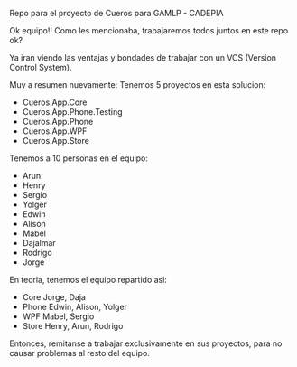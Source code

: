 Repo para el proyecto de Cueros para GAMLP - CADEPIA

Ok equipo!! Como les mencionaba, trabajaremos todos juntos en este repo ok?

Ya iran viendo las ventajas y bondades de trabajar con un VCS (Version Control System).

Muy a resumen nuevamente: Tenemos 5 proyectos en esta solucion:
  - Cueros.App.Core
  - Cueros.App.Phone.Testing
  - Cueros.App.Phone
  - Cueros.App.WPF
  - Cueros.App.Store
  
Tenemos a 10 personas en el equipo:
  - Arun
  - Henry
  - Sergio
  - Yolger
  - Edwin
  - Alison
  - Mabel
  - Dajalmar
  - Rodrigo
  - Jorge
  
En teoria, tenemos el equipo repartido asi:
  - Core
      Jorge, Daja
  - Phone 
      Edwin, Alison, Yolger
  - WPF
      Mabel, Sergio
  - Store
      Henry, Arun, Rodrigo

Entonces, remitanse a trabajar exclusivamente en sus proyectos, para no causar problemas al resto del equipo.
